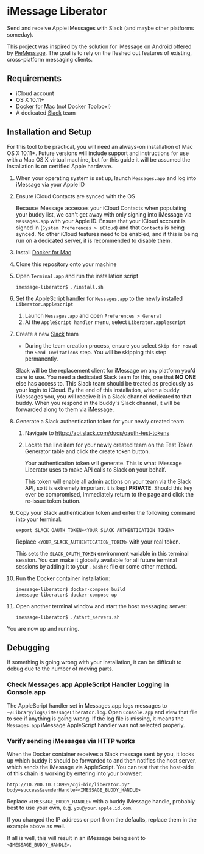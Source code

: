 # iMessage Liberator
Send and receive Apple iMessages with Slack (and maybe other platforms someday).

This project was inspired by the solution for iMessage on Android offered by [PieMessage](https://github.com/bboyairwreck/PieMessage). The goal is to rely on the fleshed out features of existing, cross-platform messaging clients.

## Requirements
* iCloud account
* OS X 10.11+
* [Docker for Mac](https://docs.docker.com/docker-for-mac/) (not Docker Toolbox!)
* A dedicated [Slack](https://slack.com/) team

## Installation and Setup
For this tool to be practical, you will need an always-on installation of Mac OS X 10.11+. Future versions will include support and instructions for use with a Mac OS X virtual machine, but for this guide it will be assumed the installation is on certified Apple hardware.

1. When your operating system is set up, launch `Messages.app` and log into iMessage via your Apple ID
1. Ensure iCloud Contacts are synced with the OS

   Because iMessage accesses your iCloud Contacts when populating your buddy list, we can't get away with only signing into iMessage via `Messages.app` with your Apple ID. Ensure that your iCloud account is signed in (`System Preferences > iCloud`) and that `Contacts` is being synced. No other iCloud features need to be enabled, and if this is being run on a dedicated server, it is recommended to disable them.

1. Install [Docker for Mac](https://docs.docker.com/docker-for-mac/)
1. Clone this repository onto your machine
1. Open `Terminal.app` and run the installation script

   ```
   imessage-liberator$ ./install.sh
   ```

1. Set the AppleScript handler for `Messages.app` to the newly installed `Liberator.applescript`
   1. Launch `Messages.app` and open `Preferences > General`
   1. At the `AppleScript handler` menu, select `Liberator.applescript`

1. Create a new [Slack](https://slack.com/) team

   * During the team creation process, ensure you select `Skip for now` at the `Send Invitations` step. You will be skipping this step permanently.

   Slack will be the replacement client for iMessage on any platform you'd care to use. You need a dedicated Slack team for this, one that **NO ONE** else has access to. This Slack team should be treated as preciously as your login to iCloud. By the end of this installation, when a buddy iMessages you, you will receive it in a Slack channel dedicated to that buddy. When you respond in the buddy's Slack channel, it will be forwarded along to them via iMessage.

1. Generate a Slack authentication token for your newly created team
   1. Navigate to https://api.slack.com/docs/oauth-test-tokens
   1. Locate the line item for your newly created team on the Test Token Generator table and click the create token button.

      Your authentication token will generate. This is what iMessage Liberator uses to make API calls to Slack on your behalf.

      This token will enable all admin actions on your team via the Slack API, so it is extremely important it is kept **PRIVATE**. Should this key ever be compromised, immediately return to the page and click the re-issue token button.

1. Copy your Slack authentication token and enter the following command into your terminal:
   ```
   export SLACK_OAUTH_TOKEN=<YOUR_SLACK_AUTHENTICATION_TOKEN>
   ```
   Replace `<YOUR_SLACK_AUTHENTICATION_TOKEN>` with your real token.

   This sets the `SLACK_OAUTH_TOKEN` environment variable in this terminal session. You can make it globally available for all future terminal sessions by adding it to your `.bashrc` file or some other method.

1. Run the Docker container installation:
   ```
   imessage-liberator$ docker-compose build
   imessage-liberator$ docker-compose up
   ```

1. Open another terminal window and start the host messaging server:
   ```
   imessage-liberator$ ./start_servers.sh
   ```

You are now up and running.


## Debugging
If something is going wrong with your installation, it can be difficult to debug due to the number of moving parts.

### Check Messages.app AppleScript Handler Logging in Console.app
The AppleScript handler set in Messages.app logs messages to `~/Library/logs/iMessageLiberator.log`. Open `Console.app` and view that file to see if anything is going wrong. If the log file is missing, it means the `Messages.app` iMessage AppleScript handler was not selected properly.

### Verify sending iMessages via HTTP works
When the Docker container receives a Slack message sent by you, it looks up which buddy it should be forwarded to and then notifies the host server, which sends the iMessage via AppleScript. You can test that the host-side of this chain is working by entering into your browser:
```
http://10.200.10.1:8999/cgi-bin/liberator.py?body=success&senderHandle=<IMESSAGE_BUDDY_HANDLE>
```
Replace `<IMESSAGE_BUDDY_HANDLE>` with a buddy iMessage handle, probably best to use your own, e.g. `you@your.apple.id.com`.

If you changed the IP address or port from the defaults, replace them in the example above as well.

If all is well, this will result in an iMessage being sent to `<IMESSAGE_BUDDY_HANDLE>`.